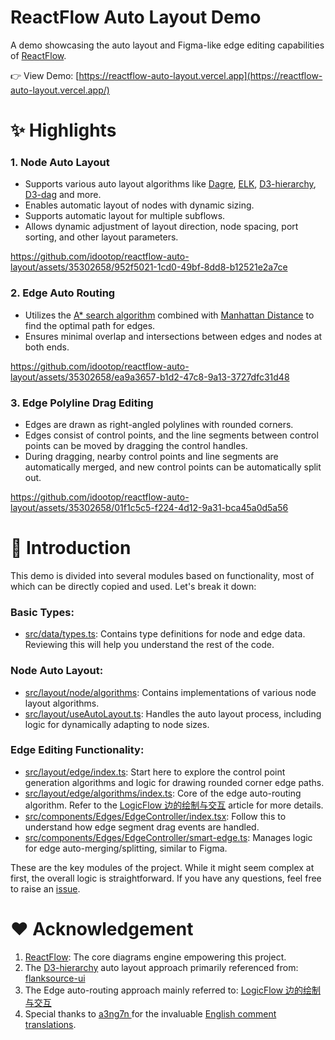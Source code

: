 # ReactFlow Auto Layout Demo

A demo showcasing the auto layout and Figma-like edge editing capabilities of [ReactFlow](https://reactflow.dev).

👉 View Demo: [https://reactflow-auto-layout.vercel.app](https://reactflow-auto-layout.vercel.app/)

# ✨ Highlights

### 1. Node Auto Layout

- Supports various auto layout algorithms like [Dagre](https://github.com/dagrejs/dagre), [ELK](https://github.com/kieler/elkjs), [D3-hierarchy](https://github.com/d3/d3-hierarchy), [D3-dag](https://github.com/erikbrinkman/d3-dag) and more.
- Enables automatic layout of nodes with dynamic sizing.
- Supports automatic layout for multiple subflows.
- Allows dynamic adjustment of layout direction, node spacing, port sorting, and other layout parameters.

https://github.com/idootop/reactflow-auto-layout/assets/35302658/952f5021-1cd0-49bf-8dd8-b12521e2a7ce

### 2. Edge Auto Routing

- Utilizes the [A\* search algorithm](https://en.wikipedia.org/wiki/A*_search_algorithm) combined with [Manhattan Distance](https://simple.wikipedia.org/wiki/Manhattan_distance) to find the optimal path for edges.
- Ensures minimal overlap and intersections between edges and nodes at both ends.

https://github.com/idootop/reactflow-auto-layout/assets/35302658/ea9a3657-b1d2-47c8-9a13-3727dfc31d48

### 3. Edge Polyline Drag Editing

- Edges are drawn as right-angled polylines with rounded corners.
- Edges consist of control points, and the line segments between control points can be moved by dragging the control handles.
- During dragging, nearby control points and line segments are automatically merged, and new control points can be automatically split out.

https://github.com/idootop/reactflow-auto-layout/assets/35302658/01f1c5c5-f224-4d12-9a31-bca45a0d5a56

# 🌲 Introduction

This demo is divided into several modules based on functionality, most of which can be directly copied and used. Let's break it down:

### Basic Types:

- [src/data/types.ts](./src/data/types.ts): Contains type definitions for node and edge data. Reviewing this will help you understand the rest of the code.

### Node Auto Layout:

- [src/layout/node/algorithms](./src/layout/node/algorithms): Contains implementations of various node layout algorithms.
- [src/layout/useAutoLayout.ts](./src/layout/useAutoLayout.ts): Handles the auto layout process, including logic for dynamically adapting to node sizes.

### Edge Editing Functionality:

- [src/layout/edge/index.ts](./src/layout/edge/index.ts): Start here to explore the control point generation algorithms and logic for drawing rounded corner edge paths.
- [src/layout/edge/algorithms/index.ts](./src/layout/edge/algorithms/index.ts): Core of the edge auto-routing algorithm. Refer to the [LogicFlow 边的绘制与交互](https://juejin.cn/post/6942727734518874142) article for more details.
- [src/components/Edges/EdgeController/index.tsx](./src/components/Edges/EdgeController/index.tsx): Follow this to understand how edge segment drag events are handled.
- [src/components/Edges/EdgeController/smart-edge.ts](./src/components/Edges/EdgeController/smart-edge.ts): Manages logic for edge auto-merging/splitting, similar to Figma.

These are the key modules of the project. While it might seem complex at first, the overall logic is straightforward. If you have any questions, feel free to raise an [issue](https://github.com/idootop/reactflow-auto-layout/issues).

# ❤️ Acknowledgement

1. [ReactFlow](https://reactflow.dev/): The core diagrams engine empowering this project.
2. The [D3-hierarchy](https://github.com/d3/d3-hierarchy) auto layout approach primarily referenced from: [flanksource-ui](https://github.com/flanksource/flanksource-ui/blob/75b35591d3bbc7d446fa326d0ca7536790f38d88/src/ui/Graphs/Layouts/algorithms/d3-hierarchy.ts)
3. The Edge auto-routing approach mainly referred to: [LogicFlow 边的绘制与交互](https://juejin.cn/post/6942727734518874142)
4. Special thanks to [a3ng7n ](https://github.com/a3ng7n) for the invaluable [English comment translations](https://github.com/idootop/reactflow-auto-layout/pull/1).